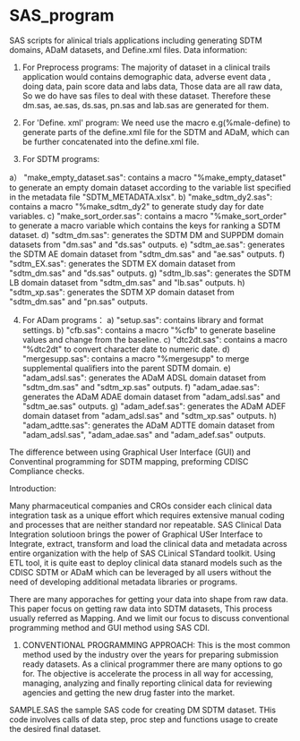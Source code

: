 # SAS_program

SAS scripts for alinical trials applications including generating SDTM domains, ADaM datasets, and Define.xml files.
Data information:

1. For Preprocess programs:
The majority of dataset in a clinical trails application would contains demographic data, adverse event data , doing data, pain score data and labs data, Those data are all raw data, So we do have sas files to deal with these dataset. Therefore these dm.sas, ae.sas, ds.sas, pn.sas and lab.sas are generated for them.

2. For 'Define. xml' program:
We need use the macro e.g(%male-define) to generate parts of the define.xml file for the SDTM and ADaM, which can be further concatenated into the define.xml file.

3. For SDTM programs:

a） "make_empty_dataset.sas": contains a macro "%make_empty_dataset" to generate an empty domain dataset according to the variable list specified in the metadata file "SDTM_METADATA.xlsx".
b) "make_sdtm_dy2.sas": contains a macro "%make_sdtm_dy2" to generate study day for date variables.
c) "make_sort_order.sas": contains a macro "%make_sort_order" to generate a macro variable which contains the keys for ranking a SDTM dataset.
d) "sdtm_dm.sas": generates the SDTM DM and SUPPDM domain datasets from "dm.sas" and "ds.sas" outputs.
e) "sdtm_ae.sas": generates the SDTM AE domain dataset from "sdtm_dm.sas" and "ae.sas" outputs.
f) "sdtm_EX.sas": generates the SDTM EX domain dataset from "sdtm_dm.sas" and "ds.sas" outputs.
g) "sdtm_lb.sas": generates the SDTM LB domain dataset from "sdtm_dm.sas" and "lb.sas" outputs.
h) "sdtm_xp.sas": generates the SDTM XP domain dataset from "sdtm_dm.sas" and "pn.sas" outputs.

4. For ADam programs：
a) "setup.sas": contains library and format settings.
b) "cfb.sas": contains a macro "%cfb" to generate baseline values and change from the baseline.
c) "dtc2dt.sas": contains a macro "%dtc2dt" to convert character date to numeric date.
d) "mergesupp.sas": contains a macro "%mergesupp" to merge supplemental qualifiers into the parent SDTM domain.
e) "adam_adsl.sas": generates the ADaM ADSL domain dataset from "sdtm_dm.sas" and "sdtm_xp.sas" outputs.
f) "adam_adae.sas": generates the ADaM ADAE domain dataset from "adam_adsl.sas" and "sdtm_ae.sas" outputs.
g) "adam_adef.sas": generates the ADaM ADEF domain dataset from "adam_adsl.sas" and "sdtm_xp.sas" outputs.
h) "adam_adtte.sas": generates the ADaM ADTTE domain dataset from "adam_adsl.sas", "adam_adae.sas" and "adam_adef.sas" outputs.


The difference between using Graphical User Interface (GUI) and Conventinal programming for SDTM mapping, preforming CDISC Compliance checks. 

Introduction:

Many pharmaceutical companies and CROs consider each clinical data integration task as a unique effort which requires extensive manual coding and processes that are neither standard nor repeatable. SAS Clinical Data Integration solutioon brings the power of Graphical USer Interface to Integrate, extract, transform and load the clinical data and metadata across entire organization with the help of SAS CLinical STandard toolkit. Using ETL tool, it is quite east to deploy clinical data stanard models such as the CDISC SDTM or ADaM which can be leveraged by all users without the need of developing additional metadata libraries or programs.

There are many apporaches for getting your data into shape from raw data. This paper focus on getting raw data into SDTM datasets, This process usually referred as Mapping. And we limit our focus to discuss conventional programming method and GUI method using SAS CDI.

1) CONVENTIONAL PROGRAMMING APPROACH:
This is the most common method used by the industry over the years for preparing submission ready datasets. As a clinical programmer there are many options to go for. The objective is accelerate the process in all way for accessing, managing, analyzing and finally reporting clinical data for reviewing agencies and getting the new drug faster into the market. 

SAMPLE.SAS the sample SAS code for creating DM SDTM dataset. THis code involves calls of data step, proc step and functions usage to create the desired final dataset.
